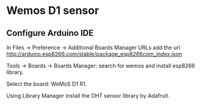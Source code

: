 # Wemos D1 sensor

## Configure Arduino IDE

In Files -> Preference -> Additional Boards Manager URLs add the url http://arduino.esp8266.com/stable/package_esp8266com_index.json

Tools -> Boards -> Boards Manager: search for wemos and install esp8266 library.

Select the board: WeMoS D1 R1.

Using Library Manager install the DHT sensor library by Adafruit.
